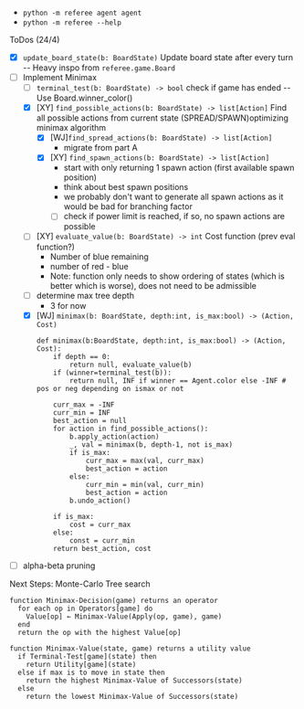 * `python -m referee agent agent`
* `python -m referee --help`

ToDos (24/4)
- [x] `update_board_state(b: BoardState)` Update board state after every turn -- Heavy inspo from `referee.game.Board`
- [ ] Implement Minimax
    - [ ] `terminal_test(b: BoardState) -> bool` check if game has ended -- Use Board.winner_color()
    - [x] [XY] `find_possible_actions(b: BoardState) -> list[Action]` Find all possible actions from current state (SPREAD/SPAWN)optimizing minimax algorithm
      - [x] [WJ]`find_spread_actions(b: BoardState) -> list[Action]`
        - migrate from part A
      - [x] [XY] `find_spawn_actions(b: BoardState) -> list[Action]`
        - start with only returning 1 spawn action (first available spawn position)
        - think about best spawn positions
        - we probably don't want to generate all spawn actions as it would be bad for branching factor
        - [ ] check if power limit is reached, if so, no spawn actions are possible
    - [ ] [XY] `evaluate_value(b: BoardState) -> int` Cost function (prev eval function?)
        - Number of blue remaining
        - number of red - blue
        - Note: function only needs to show ordering of states (which is better which is worse), does not need to be admissible
    - [ ] determine max tree depth
      - 3 for now
    - [x] [WJ] `minimax(b: BoardState, depth:int, is_max:bool) -> (Action, Cost)`
        ```py3
        def minimax(b:BoardState, depth:int, is_max:bool) -> (Action, Cost):
            if depth == 0:
                return null, evaluate_value(b)
            if (winner=terminal_test(b)):
                return null, INF if winner == Agent.color else -INF # pos or neg depending on ismax or not

            curr_max = -INF
            curr_min = INF
            best_action = null
            for action in find_possible_actions():
                b.apply_action(action)
                _, val = minimax(b, depth-1, not is_max)
                if is_max:
                    curr_max = max(val, curr_max)
                    best_action = action
                else:
                    curr_min = min(val, curr_min)
                    best_action = action
                b.undo_action()
            
            if is_max:
                cost = curr_max
            else:
                const = curr_min
            return best_action, cost
        ```

- [ ] alpha-beta pruning

Next Steps: Monte-Carlo Tree search

```py3
function Minimax-Decision(game) returns an operator
  for each op in Operators[game] do
  	Value[op] ← Minimax-Value(Apply(op, game), game)
  end
  return the op with the highest Value[op]

function Minimax-Value(state, game) returns a utility value
  if Terminal-Test[game](state) then
  	return Utility[game](state)
  else if max is to move in state then
  	return the highest Minimax-Value of Successors(state)
  else
  	return the lowest Minimax-Value of Successors(state)
```
